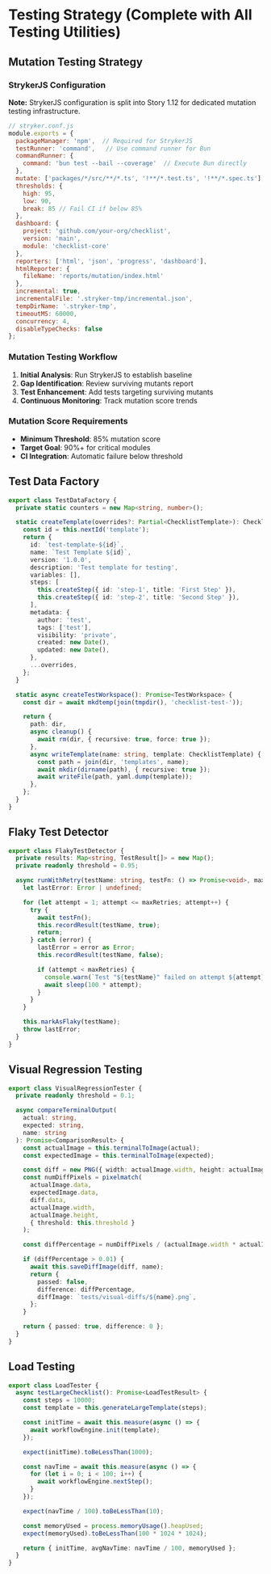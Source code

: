 # Testing Strategy (Complete with All Testing Utilities)

## Mutation Testing Strategy

### StrykerJS Configuration

**Note:** StrykerJS configuration is split into Story 1.12 for dedicated mutation testing infrastructure.

```javascript
// stryker.conf.js
module.exports = {
  packageManager: 'npm',  // Required for StrykerJS
  testRunner: 'command',   // Use command runner for Bun
  commandRunner: {
    command: 'bun test --bail --coverage'  // Execute Bun directly
  },
  mutate: ['packages/*/src/**/*.ts', '!**/*.test.ts', '!**/*.spec.ts'],
  thresholds: {
    high: 95,
    low: 90,
    break: 85 // Fail CI if below 85%
  },
  dashboard: {
    project: 'github.com/your-org/checklist',
    version: 'main',
    module: 'checklist-core'
  },
  reporters: ['html', 'json', 'progress', 'dashboard'],
  htmlReporter: {
    fileName: 'reports/mutation/index.html'
  },
  incremental: true,
  incrementalFile: '.stryker-tmp/incremental.json',
  tempDirName: '.stryker-tmp',
  timeoutMS: 60000,
  concurrency: 4,
  disableTypeChecks: false
};
```

### Mutation Testing Workflow

1. **Initial Analysis**: Run StrykerJS to establish baseline
2. **Gap Identification**: Review surviving mutants report
3. **Test Enhancement**: Add tests targeting surviving mutants
4. **Continuous Monitoring**: Track mutation score trends

### Mutation Score Requirements

- **Minimum Threshold**: 85% mutation score
- **Target Goal**: 90%+ for critical modules
- **CI Integration**: Automatic failure below threshold

## Test Data Factory

```typescript
export class TestDataFactory {
  private static counters = new Map<string, number>();

  static createTemplate(overrides?: Partial<ChecklistTemplate>): ChecklistTemplate {
    const id = this.nextId('template');
    return {
      id: `test-template-${id}`,
      name: `Test Template ${id}`,
      version: '1.0.0',
      description: 'Test template for testing',
      variables: [],
      steps: [
        this.createStep({ id: 'step-1', title: 'First Step' }),
        this.createStep({ id: 'step-2', title: 'Second Step' }),
      ],
      metadata: {
        author: 'test',
        tags: ['test'],
        visibility: 'private',
        created: new Date(),
        updated: new Date(),
      },
      ...overrides,
    };
  }

  static async createTestWorkspace(): Promise<TestWorkspace> {
    const dir = await mkdtemp(join(tmpdir(), 'checklist-test-'));

    return {
      path: dir,
      async cleanup() {
        await rm(dir, { recursive: true, force: true });
      },
      async writeTemplate(name: string, template: ChecklistTemplate) {
        const path = join(dir, 'templates', name);
        await mkdir(dirname(path), { recursive: true });
        await writeFile(path, yaml.dump(template));
      },
    };
  }
}
```

## Flaky Test Detector

```typescript
export class FlakyTestDetector {
  private results: Map<string, TestResult[]> = new Map();
  private readonly threshold = 0.95;

  async runWithRetry(testName: string, testFn: () => Promise<void>, maxRetries = 3): Promise<void> {
    let lastError: Error | undefined;

    for (let attempt = 1; attempt <= maxRetries; attempt++) {
      try {
        await testFn();
        this.recordResult(testName, true);
        return;
      } catch (error) {
        lastError = error as Error;
        this.recordResult(testName, false);

        if (attempt < maxRetries) {
          console.warn(`Test "${testName}" failed on attempt ${attempt}, retrying...`);
          await sleep(100 * attempt);
        }
      }
    }

    this.markAsFlaky(testName);
    throw lastError;
  }
}
```

## Visual Regression Testing

```typescript
export class VisualRegressionTester {
  private readonly threshold = 0.1;

  async compareTerminalOutput(
    actual: string,
    expected: string,
    name: string
  ): Promise<ComparisonResult> {
    const actualImage = this.terminalToImage(actual);
    const expectedImage = this.terminalToImage(expected);

    const diff = new PNG({ width: actualImage.width, height: actualImage.height });
    const numDiffPixels = pixelmatch(
      actualImage.data,
      expectedImage.data,
      diff.data,
      actualImage.width,
      actualImage.height,
      { threshold: this.threshold }
    );

    const diffPercentage = numDiffPixels / (actualImage.width * actualImage.height);

    if (diffPercentage > 0.01) {
      await this.saveDiffImage(diff, name);
      return {
        passed: false,
        difference: diffPercentage,
        diffImage: `tests/visual-diffs/${name}.png`,
      };
    }

    return { passed: true, difference: 0 };
  }
}
```

## Load Testing

```typescript
export class LoadTester {
  async testLargeChecklist(): Promise<LoadTestResult> {
    const steps = 10000;
    const template = this.generateLargeTemplate(steps);

    const initTime = await this.measure(async () => {
      await workflowEngine.init(template);
    });

    expect(initTime).toBeLessThan(1000);

    const navTime = await this.measure(async () => {
      for (let i = 0; i < 100; i++) {
        await workflowEngine.nextStep();
      }
    });

    expect(navTime / 100).toBeLessThan(10);

    const memoryUsed = process.memoryUsage().heapUsed;
    expect(memoryUsed).toBeLessThan(100 * 1024 * 1024);

    return { initTime, avgNavTime: navTime / 100, memoryUsed };
  }
}
```
